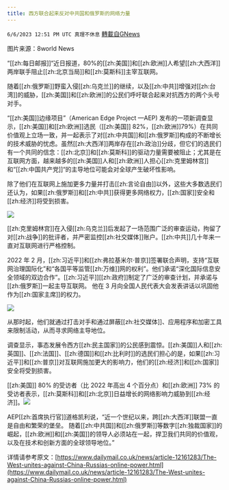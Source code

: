 ```yaml
---
title: 西方联合起来反对中共国和俄罗斯的网络力量
---
```

`6/6/2023 12:51 PM UTC 真理不休息` [轉載自GNews](https://gnews.org/articles/1362204)

图片来源：8world News


“[[zh:每日邮报]]“近日报道，80%的[[zh:美国]]和[[zh:欧洲]]人希望[[zh:大西洋]]两岸联手阻止[[zh:北京当局]]和[[zh:莫斯科]]主宰互联网。

随着[[zh:俄罗斯]]野蛮入侵[[zh:乌克兰]]的继续，以及[[zh:中共]]增强对[[zh:台湾]]的威胁，[[zh:美国]]和[[zh:欧洲]]的公民们呼吁联合起来对抗西方的两个头号对手。

“[[zh:美国]]边缘项目”（American Edge Project —AEP) 发布的一项新调查显示，[[zh:美国]]和[[zh:欧洲]]选民（[[zh:美国]] 82%，[[zh:欧洲]]79%）在共同价值观上立场一致，并一起表示了对[[zh:中共国]]和[[zh:俄罗斯]]构成的不断增长的技术威胁的忧虑。虽然[[zh:大西洋]]两岸存在[[zh:政治]]分歧，但它们的选民们有一个共同的信念：[[zh:北京]]和[[zh:莫斯科]]的驱动力量需要被阻止；尤其是在互联网方面，越来越多的[[zh:美国]]人和[[zh:欧洲]]人担心[[zh:克里姆林宫]]和“[[zh:中国共产党]]“的主导地位可能会对全球产生破坏性影响。

除了他们在互联网上施加更多力量并打击[[zh:言论自由]]以外，这些大多数选民们还认为，如果[[zh:俄罗斯]]和[[zh:中共]]获得更多网络权力，[[zh:国家]]安全和[[zh:经济]]将受到损害。

![](https://ipfs.gnews.org/ipfs/QmVMBJ64fbg46qgFjLc9HePRjHEDN4EfEwbJ3K6CbAVVjx?filename=hurt_secruity.jpeg)


[[zh:克里姆林宫]]在入侵[[zh:乌克兰]]后发起了一场范围广泛的审查运动，拘留了对[[zh:战争]]的批评者，并严密监控[[zh:社交媒体]]账户。[[zh:中共]]几十年来一直对互联网进行严格控制。

2022 年 2 月，[[zh:习近平]]和[[zh:弗拉基米尔·普京]]签署联合声明，支持“互联网治理国际化”和“各国平等监管[[zh:万维]]网的权利”。他们承诺“深化国际信息安全领域的双边合作”。[[zh:习近平]][[zh:政府]]制定了广泛的审查计划，并承诺与[[zh:俄罗斯]]一起主导互联网。 他在 3 月向全国人民代表大会发表讲话以巩固他作为[[zh:国家主席]]的权力。

![](https://ipfs.gnews.org/ipfs/QmWT5TPY3UJe3TRAZ4n85eovgVmtMy6NJvGy3nygDXyYJJ?filename=习家党.jpeg)

从那时起，他们就通过打击对手和通过屏蔽[[zh:社交媒体]]、应用程序和加密工具来限制活动，从而寻求网络主导地位。

调查显示，事态发展令西方[[zh:民主国家]]的公民感到震惊。[[zh:美国]]人和[[zh:英国]]、[[zh:法国]]、[[zh:德国]]和[[zh:比利时]]的选民们担心的是，如果[[zh:习近平]]和[[zh:普京]]对互联网施加更大的影响力，他们的[[zh:经济]]和[[zh:国家]]安全将受到损害。

[[zh:美国]] 80% 的受访者（比 2022 年高出 4 个百分点）和[[zh:欧洲]] 73% 的受访者表示，[[zh:莫斯科]]和[[zh:北京]]日益增长的网络影响力威胁到[[zh:经济]]。![](https://ipfs.gnews.org/ipfs/QmSvoofLij6i9AAYf5gcJAR1mLNjcEY9wtqt83RXEp5f5C?filename=hurt_economy.jpeg)

 AEP[[zh:首席执行官]]道格凯利说，“近一个世纪以来，跨[[zh:大西洋]]联盟一直是自由和繁荣的堡垒。 随着[[zh:中共国]]和[[zh:俄罗斯]]等数字[[zh:独裁国家]]的崛起，[[zh:欧洲]]和[[zh:美国]]的领导人必须站在一起，捍卫我们共同的价值观，以及在技术和创新方面的全球领导地位。”

详情请参考原文：[https://www.dailymail.co.uk/news/article-12161283/The-West-unites-against-China-Russias-online-power.html](https://www.dailymail.co.uk/news/article-12161283/The-West-unites-against-China-Russias-online-power.html)
